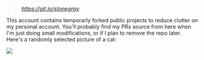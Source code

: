 

> *https://git.io/stonegray*


This account contains temporarly forked public projects to reduce clutter on my personal account. You'll probably find my PRs source from here when I'm just doing small modifications, or if I plan to remove the repo later. Here's a randomly selected picture of a cat:

![](https://cataas.com/cat)
